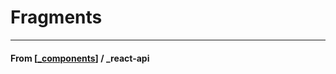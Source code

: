 # Fragments

---

#### **From** [[_components]] / \_react-api

[//begin]: # "Autogenerated link references for markdown compatibility"
[_components]: _components "Components"
[//end]: # "Autogenerated link references"
